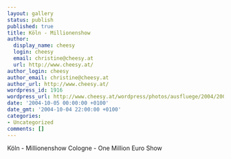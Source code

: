 ```yaml
---
layout: gallery
status: publish
published: true
title: Köln - Millionenshow
author:
  display_name: cheesy
  login: cheesy
  email: christine@cheesy.at
  url: http://www.cheesy.at/
author_login: cheesy
author_email: christine@cheesy.at
author_url: http://www.cheesy.at/
wordpress_id: 1916
wordpress_url: http://www.cheesy.at/wordpress/photos/ausfluege/2004/2004-10-05/
date: '2004-10-05 00:00:00 +0100'
date_gmt: '2004-10-04 22:00:00 +0100'
categories:
- Uncategorized
comments: []
---
```

<!--:de-->Köln - Millionenshow
<!--:--><!--:en-->Cologne - One Million Euro Show
<!--:-->
